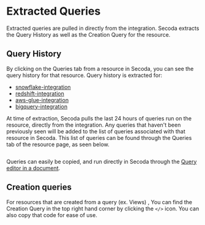 # Extracted Queries

Extracted queries are pulled in directly from the integration. Secoda extracts the Query History as well as the Creation Query for the resource.

## Query History

By clicking on the Queries tab from a resource in Secoda, you can see the query history for that resource. Query history is extracted for:

* [snowflake-integration](../../integrations/data-warehouses/snowflake-integration/ "mention")
* [redshift-integration](../../integrations/data-warehouses/redshift-integration/ "mention")
* [aws-glue-integration](../../integrations/data-pipeline-tools/aws-glue-integration/ "mention")
* [bigquery-integration](../../integrations/data-warehouses/bigquery-integration/ "mention")

At time of extraction, Secoda pulls the last 24 hours of queries run on the resource, directly from the integration. Any queries that haven't been previously seen will be added to the list of queries associated with that resource in Secoda. This list of queries can be found through the Queries tab of the resource page, as seen below.

<figure><img src="https://secoda-public-media-assets.s3.amazonaws.com/1f615616-7da5-4871-afcd-9be6146ebd62.gif" alt=""><figcaption></figcaption></figure>

Queries can easily be copied, and run directly in Secoda through the [Query editor in a document](running-queries-in-secoda/).

## Creation queries

For resources that are created from a query (ex. Views) , You can find the Creation Query in the top right hand corner by clicking the `</>` icon. You can also copy that code for ease of use.

<figure><img src="https://secoda-public-media-assets.s3.amazonaws.com/be747437-f61a-4942-afb1-d2043c6c5a36.gif" alt=""><figcaption></figcaption></figure>
